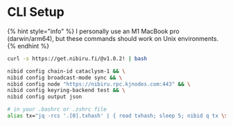 # CLI Setup

{% hint style="info" %}
I personally use an M1 MacBook pro (darwin/arm64), but these commands should work on Unix environments.
{% endhint %}

```bash
curl -s https://get.nibiru.fi/@v1.0.2! | bash

nibid config chain-id cataclysm-1 && \
nibid config broadcast-mode sync && \
nibid config node "https://nibiru.rpc.kjnodes.com:443" && \
nibid config keyring-backend test && \
nibid config output json
```

```bash
# in your .bashrc or .zshrc file
alias tx="jq -rcs '.[0].txhash' | { read txhash; sleep 5; nibid q tx \$txhash | jq }"
```
